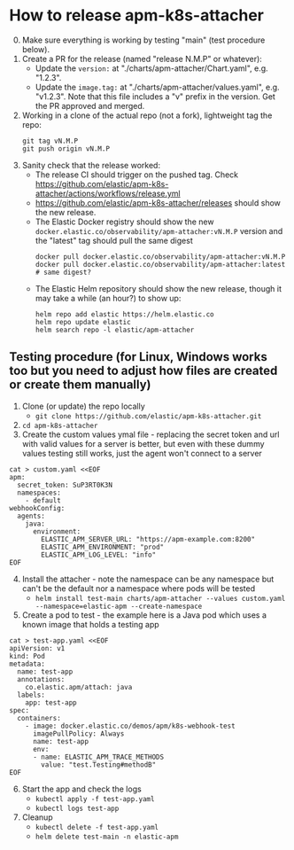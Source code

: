 # How to release apm-k8s-attacher

0. Make sure everything is working by testing "main" (test procedure below).
1. Create a PR for the release (named "release N.M.P" or whatever):
    - Update the `version:` at "./charts/apm-attacher/Chart.yaml", e.g. "1.2.3".
    - Update the `image.tag:` at "./charts/apm-attacher/values.yaml", e.g. "v1.2.3".
      Note that this file includes a "v" prefix in the version.
    Get the PR approved and merged.
2. Working in a clone of the actual repo (not a fork), lightweight tag the repo:
    ```
    git tag vN.M.P
    git push origin vN.M.P
    ```
3. Sanity check that the release worked:
    - The release CI should trigger on the pushed tag. Check https://github.com/elastic/apm-k8s-attacher/actions/workflows/release.yml
    - https://github.com/elastic/apm-k8s-attacher/releases should show the new release.
    - The Elastic Docker registry should show the new `docker.elastic.co/observability/apm-attacher:vN.M.P` version
      and the "latest" tag should pull the same digest
        ```
        docker pull docker.elastic.co/observability/apm-attacher:vN.M.P
        docker pull docker.elastic.co/observability/apm-attacher:latest  # same digest?
        ```
    - The Elastic Helm repository should show the new release, though it may take a while (an hour?) to show up:
        ```
        helm repo add elastic https://helm.elastic.co
        helm repo update elastic
        helm search repo -l elastic/apm-attacher
        ```

## Testing procedure (for Linux, Windows works too but you need to adjust how files are created or create them manually)

1. Clone (or update) the repo locally
    - `git clone https://github.com/elastic/apm-k8s-attacher.git`
2. `cd apm-k8s-attacher`
3. Create the custom values ymal file - replacing the secret token and url with valid values for a server is better, but even with these dummy values testing still works, just the agent won't connect to a server
```
cat > custom.yaml <<EOF
apm:
  secret_token: SuP3RT0K3N 
  namespaces: 
    - default
webhookConfig:
  agents:
    java: 
      environment:
        ELASTIC_APM_SERVER_URL: "https://apm-example.com:8200" 
        ELASTIC_APM_ENVIRONMENT: "prod"
        ELASTIC_APM_LOG_LEVEL: "info"
EOF
```
4. Install the attacher - note the namespace can be any namespace but can't be the default nor a namespace where pods will be tested
    - `helm install test-main charts/apm-attacher --values custom.yaml --namespace=elastic-apm --create-namespace` 
5. Create a pod to test - the example here is a Java pod which uses a known image that holds a testing app
```
cat > test-app.yaml <<EOF
apiVersion: v1
kind: Pod
metadata:
  name: test-app
  annotations:
    co.elastic.apm/attach: java 
  labels:
    app: test-app
spec:
  containers:
    - image: docker.elastic.co/demos/apm/k8s-webhook-test
      imagePullPolicy: Always
      name: test-app
      env: 
      - name: ELASTIC_APM_TRACE_METHODS
        value: "test.Testing#methodB"
EOF
```
6. Start the app and check the logs
    - `kubectl apply -f test-app.yaml`
    - `kubectl logs test-app`
7. Cleanup
    - `kubectl delete -f test-app.yaml`
    - `helm delete test-main -n elastic-apm`
